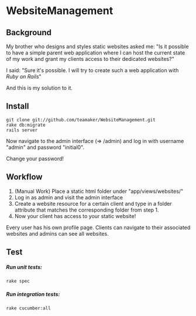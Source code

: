 WebsiteManagement
=================
## Background

My brother who designs and styles static websites asked me: "Is it possible to have a simple parent web application where I can host the current state of my work and grant my clients access to their dedicated websites?"

I said: "Sure it's possible. I will try to create such a web application with _Ruby on Rails_"

And this is my solution to it.

## Install

    git clone git://github.com/teamaker/WebsiteManagement.git
    rake db:migrate
    rails server

Now navigate to the admin interface (=> /admin) and log in with username "admin" and password "initial0".

Change your password!

## Workflow

1. (Manual Work) Place a static html folder under "app/views/websites/"
2. Log in as admin and visit the admin interface
3. Create a website resource for a certain client and type in a folder attribute that matches the corresponding folder from step 1.
4. Now your client has access to your static website!

Every user has his own profile page. Clients can navigate to their associated websites and admins can see all websites.

## Test

##### Run unit tests:

    rake spec

##### Run integration tests:

    rake cucumber:all
